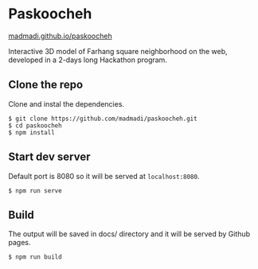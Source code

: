 # Paskoocheh

[madmadi.github.io/paskoocheh](https://madmadi.github.io/paskoocheh/)

Interactive 3D model of Farhang square neighborhood on the web, developed in a 2-days long Hackathon program.

## Clone the repo

Clone and instal the dependencies.

```console
$ git clone https://github.com/madmadi/paskoocheh.git
$ cd paskoocheh
$ npm install
```

## Start dev server

Default port is 8080 so it will be served at `localhost:8080`.

```console
$ npm run serve
```

## Build

The output will be saved in docs/ directory and it will be served by Github pages.

```console
$ npm run build
```